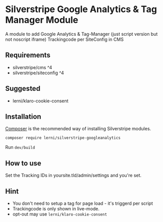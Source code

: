 # Silverstripe Google Analytics & Tag Manager Module

A module to add Google Analytics & Tag-Manager (just script version but not noscript iframe) Trackingcode per SiteConfig in CMS

## Requirements

-   silverstripe/cms ^4
-   silverstripe/siteconfig ^4

## Suggested

-   lerni/klaro-cookie-consent

## Installation

[Composer](https://getcomposer.org/) is the recommended way of installing Silverstripe modules.

`composer require lerni/silverstripe-googleanalytics`

Run `dev/build`

## How to use

Set the Tracking IDs in yoursite.tld/admin/settings and you're set.

## Hint

-   You don't need to setup a tag for page load - it's triggerd per script
-   Trackingcode is only shown in live-mode.
-   opt-out may use `lerni/klaro-cookie-consent`

